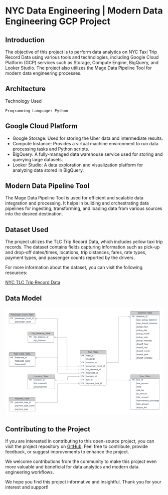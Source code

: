
# NYC Data Engineering | Modern Data Engineering GCP Project

## Introduction 

The objective of this project is to perform data analytics on NYC Taxi Trip Record Data using various tools and technologies, including Google Cloud Platform (GCP) services such as Storage, Compute Engine, BigQuery, and Looker Studio. The project also utilizes the Mage Data Pipeline Tool for modern data engineering processes.

## Architecture

Technology Used

    Programming Language: Python

## Google Cloud Platform

- Google Storage: Used for storing the Uber data and intermediate results.
- Compute Instance: Provides a virtual machine environment to run data processing tasks and Python scripts.
- BigQuery: A fully-managed data warehouse service used for storing and querying large datasets.
- Looker Studio: A data exploration and visualization platform for analyzing data stored in BigQuery.

## Modern Data Pipeline Tool

The Mage Data Pipeline Tool is used for efficient and scalable data integration and processing. It helps in building and orchestrating data pipelines for ingesting, transforming, and loading data from various sources into the desired destination.

## Dataset Used

The project utilizes the TLC Trip Record Data, which includes yellow taxi trip records. The dataset contains fields capturing information such as pick-up and drop-off dates/times, locations, trip distances, fares, rate types, payment types, and passenger counts reported by the drivers.

For more information about the dataset, you can visit the following resources:

[NYC TLC Trip Record Data](https://www.nyc.gov/site/tlc/about/tlc-trip-record-data.page)

## Data Model
![](https://github.com/Raahul-G/NYC-Data-Engineering/blob/main/Data-model-images/NYC_Data_Model.png)

## Contributing to the Project

If you are interested in contributing to this open-source project, you can visit the project repository on [GitHub](mage-ai/mage-ai). Feel free to contribute, provide feedback, or suggest improvements to enhance the project.

We welcome contributions from the community to make this project even more valuable and beneficial for data analytics and modern data engineering workflows.

We hope you find this project informative and insightful. Thank you for your interest and support!







